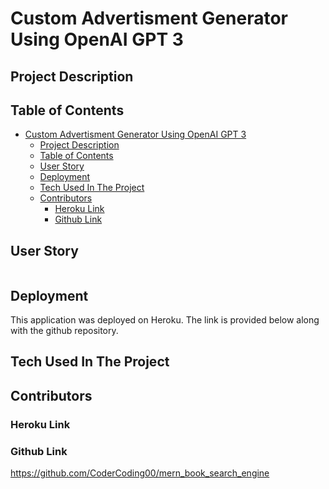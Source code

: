 # Custom Advertisment Generator Using OpenAI GPT 3 

## Project Description

## Table of Contents

- [Custom Advertisment Generator Using OpenAI GPT 3](#custom-advertisment-generator-using-openai-gpt-3)
  - [Project Description](#project-description)
  - [Table of Contents](#table-of-contents)
  - [User Story](#user-story)
  - [Deployment](#deployment)
  - [Tech Used In The Project](#tech-used-in-the-project)
  - [Contributors](#contributors)
    - [Heroku Link](#heroku-link)
    - [Github Link](#github-link)

## User Story

```md

```

## Deployment
This application was deployed on Heroku. The link is provided below along with the github repository. 

## Tech Used In The Project

## Contributors 

### Heroku Link

### Github Link
https://github.com/CoderCoding00/mern_book_search_engine















